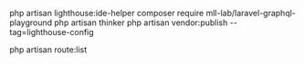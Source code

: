 
php artisan lighthouse:ide-helper
composer require mll-lab/laravel-graphql-playground
php artisan thinker
php artisan vendor:publish --tag=lighthouse-config

php artisan route:list
